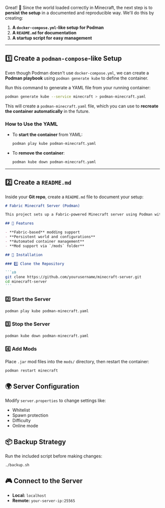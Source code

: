 Great! 🎉 Since the world loaded correctly in Minecraft, the next step is to **persist the setup** in a documented and reproducible way. We'll do this by creating:

1. **A `docker-compose.yml`-like setup for Podman**
2. **A `README.md` for documentation**
3. **A startup script for easy management**

---

## **1️⃣ Create a `podman-compose`-like Setup**

Even though Podman doesn't use `docker-compose.yml`, we can create a **Podman playbook** using `podman generate kube` to define the container.

Run this command to generate a YAML file from your running container:

```bash
podman generate kube --service minecraft > podman-minecraft.yaml
```

This will create a `podman-minecraft.yaml` file, which you can use to **recreate the container automatically** in the future.

### **How to Use the YAML**

- To **start the container** from YAML:

  ```bash
  podman play kube podman-minecraft.yaml
  ```

- To **remove the container**:

  ```bash
  podman kube down podman-minecraft.yaml
  ```

---

## **2️⃣ Create a `README.md`**

Inside your **Git repo**, create a `README.md` file to document your setup:

````markdown
# Fabric Minecraft Server (Podman)

This project sets up a Fabric-powered Minecraft server using Podman with persistent storage.

## 📌 Features

- **Fabric-based** modding support
- **Persistent world and configurations**
- **Automated container management**
- **Mod support via `/mods` folder**

## 🚀 Installation

### 1️⃣ Clone the Repository

```sh
git clone https://github.com/yourusername/minecraft-server.git
cd minecraft-server
```
````

### 2️⃣ Start the Server

```sh
podman play kube podman-minecraft.yaml
```

### 3️⃣ Stop the Server

```sh
podman kube down podman-minecraft.yaml
```

### 4️⃣ Add Mods

Place `.jar` mod files into the `mods/` directory, then restart the container:

```sh
podman restart minecraft
```

## 🌍 Server Configuration

Modify `server.properties` to change settings like:

- Whitelist
- Spawn protection
- Difficulty
- Online mode

## 📦 Backup Strategy

Run the included script before making changes:

```sh
./backup.sh
```

## 🎮 Connect to the Server

- **Local:** `localhost`
- **Remote:** `your-server-ip:25565`

